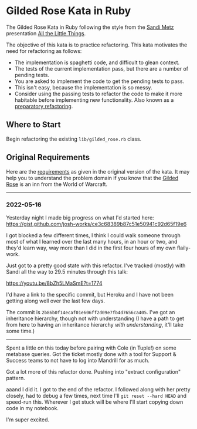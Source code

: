 Gilded Rose Kata in Ruby
========================

The Gilded Rose Kata in Ruby following the style from the [Sandi Metz](https://twitter.com/sandimetz)
presentation [All the Little Things](https://www.youtube.com/watch?v=8bZh5LMaSmE).

The objective of this kata is to practice refactoring. This kata motivates the need for refactoring as follows:

* The implementation is spaghetti code, and difficult to glean context.
* The tests of the current implementation pass, but there are a number of pending tests.
* You are asked to implement the code to get the pending tests to pass.
* This isn't easy, because the implementation is so messy.
* Consider using the passing tests to refactor the code to make it more habitable before implementing new functionality.
Also known as a [preparatory refactoring](http://martinfowler.com/articles/workflowsOfRefactoring/#preparatory).

## Where to Start

Begin refactoring the existing `lib/gilded_rose.rb` class.

## Original Requirements

Here are the [requirements](https://github.com/jimweirich/gilded_rose_kata#original-description-of-the-gilded-rose)
as given in the original version of the kata. It may help you to understand the problem domain if you know
that the [Gilded Rose](http://wowwiki.wikia.com/wiki/Gilded_Rose) is an inn from the World of Warcraft.


-----------------

### 2022-05-16

Yesterday night I made big progress on what I'd started here: https://gist.github.com/josh-works/ce3c68389b87c51e50941c92d65f19e6

I got blocked a few different times, I think I could walk someone through most of what I learned over the last many hours, in an hour or two, and they'd learn way, way more than I did in the first four hours of my own flaily-work.

Just got to a pretty good state with this refactor. I've tracked (mostly) with Sandi all the way to 29.5 minutes through this talk:

https://youtu.be/8bZh5LMaSmE?t=1774

I'd have a link to the specific commit, but Heroku and I have not been getting along well over the last few days.

The commit is `2b86b0f14ecaf01e606ff2d09e7fb4d7656ca405`. I've got an inheritance hierarchy, though not with understanding (I have a path to get from here to having an inheritance hierarchy _with understanding_, it'll take some time.)

----------

Spent a little on this today before pairing with Cole (in Tuple!) on some metabase queries. Got the ticket mostly done with a tool for Support & Success teams to not have to log into Mandrill for as much.

Got a lot more of this refactor done. Pushing into "extract configuration" pattern.

aaand I did it. I got to the end of the refactor. I followed along with her pretty closely, had to debug a few times, next time I'll `git reset --hard HEAD` and speed-run this. Wherever I get stuck will be where I'll start copying down code in my notebook.

I'm super excited. 
